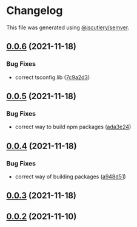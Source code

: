 # Changelog

This file was generated using [@jscutlery/semver](https://github.com/jscutlery/semver).

## [0.0.6](https://github.com/platyplus/platydev/compare/util-ts-types@0.0.5...util-ts-types@0.0.6) (2021-11-18)


### Bug Fixes

* correct tsconfig.lib ([7c9a2d3](https://github.com/platyplus/platydev/commit/7c9a2d340283b809cfe9f738e72090fc5a950aa5))



## [0.0.5](https://github.com/platyplus/platydev/compare/util-ts-types@0.0.4...util-ts-types@0.0.5) (2021-11-18)


### Bug Fixes

* correct way to build npm packages ([ada3e24](https://github.com/platyplus/platydev/commit/ada3e24b39cc328f5918717ed76e45df764a464b))



## [0.0.4](https://github.com/platyplus/platydev/compare/util-ts-types@0.0.3...util-ts-types@0.0.4) (2021-11-18)


### Bug Fixes

* correct way of building packages ([a948d51](https://github.com/platyplus/platydev/commit/a948d51f2670215cbdadcaf15bbf99767617bc8d))



## [0.0.3](https://github.com/platyplus/platydev/compare/util-ts-types@0.0.2...util-ts-types@0.0.3) (2021-11-18)



## [0.0.2](https://github.com/platyplus/platydev/compare/util-ts-types@0.0.1...util-ts-types@0.0.2) (2021-11-10)
